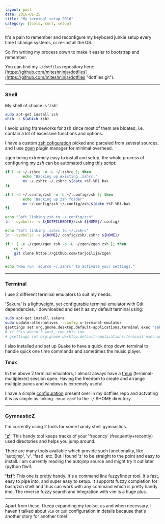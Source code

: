 ```yaml
---
layout: post
date: 2016-01-25
title: "My terminal setup 2016"
category: [tools, conf, setup]
---
```


It's a pain to remember and reconfigure my keyboard junkie setup every time I change systems, or re-install the OS.

So I'm writing my process down to make it easier to bootstrap and remember.

You can find my `~/dotfiles` repository here: [https://github.com/miteshninja/dotfiles](https://github.com/miteshninja/dotfiles "dotfiles.git").

---

### Shell

My shell of choice is 'zsh'.

```sh
sudo apt-get install zsh
chsh -s $(which zsh)
```

I avoid using frameworks for zsh since most of them are bloated, i.e. contain a lot of excessive functions and options.

I have a custom [zsh cofiguration](https://github.com/MiteshNinja/dotfiles/tree/master/zsh "dotfiles/zsh") picked and parceled from several sources, and I use [zgen](https://github.com/tarjoilija/zgen) plugin manager for minimal overhead.

zgen being extremely easy to install and setup, the whole process of configuring my *zsh* can be automated using [this](https://github.com/MiteshNinja/dotfiles/blob/master/zsh/setup.sh) script:

```sh
if [ -e ~/.zshrc -o -L ~/.zshrc ]; then
        echo "Backing up existing .zshrc."
        mv ~/.zshrc ~/.zshrc.$(date +%F-%R).bak
fi

if [ -d ~/.config/zsh -o -L ~/.config/zsh ]; then
        echo "Backing up zsh folder"
        mv ~/.config/zsh ~/.config/zsh.$(date +%F-%R).bak
fi

echo "Soft linking zsh to ~/.config/zsh"
ln --symbolic -v ${DOTFILESDIR}/zsh ${HOME}/.config/

echo "Soft linking .zshrc to ~/.zshrc"
ln --symbolic -v ${HOME}/.config/zsh/.zshrc ${HOME}/

if ! [ -e ~/zgen/zgen.zsh -o -L ~/zgen/zgen.zsh ]; then
	cd ~
	git clone https://github.com/tarjoilija/zgen
fi

echo "Now run 'source ~/.zshrc' to activate your settings."
```

---

### Terminal

I use 2 different terminal emulators to suit my needs.

'[Sakura](http://www.pleyades.net/david/projects/sakura)' is a lightweight, yet configurable terminal emulator with Gtk dependencies.
I downloaded and set it as my default terminal using:

```sh
sudo apt-get install sakura
sudo update-alternatives --config x-terminal-emulator
gsettings set org.gnome.desktop.default-applications.terminal exec 'sakura'
# if this doesn't work, run this too
# gsettings set org.gnome.desktop.default-applications.terminal exec-arg ""
```

I also installed and set up Guake to have a quick drop down terminal to handle quick one time commands and sometimes the music player.

#### Tmux

In the above 2 terminal emulators, I almost always have a [tmux](https://tmux.github.io/) (terminal-multiplexer) session open. Having the freedom to create and arrange multiple panes and windows is extremely useful.

I have a simple [configuration](https://github.com/MiteshNinja/dotfiles/tree/master/tmux "dotfiles/tmux") present over in my dotfiles repo and actvating it is as simple as linking `.tmux.conf` to the `~/` $HOME directory.

---

### GymnasticZ

I'm currently using 2 tools for some handy shell gymnastics.

**['z'](https://github.com/rupa/z)**: This handy tool keeps tracks of your 'frecency' (frequently+recently) used directories and helps you jump around.

There are many tools available which provide such functionality, like 'autojmp', 'v', 'fasd' etc. But I found 'z' to be straight to the point and easy to install. I am currently reading the autojmp source and might try it out later (python ftw!).

**['fzf'](https://github.com/junegunn/fzf/)**: This one is pretty handy. It's a command line fuzzyfinder tool. It's fast, easy to pipe into, and super easy to setup. It supports fuzzy completion for bash/zsh shell and thus can work with any command  which is pretty handy imo. The reverse fuzzy search and integration with vim is a huge plus.

---

Apart from these, I keep expanding my toolset as and when necessary. I haven't talked about `vim` or `zsh` configuration in details because that's another story for another time!
